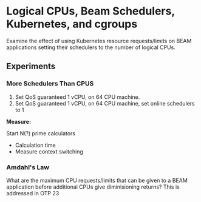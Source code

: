 # Logical CPUs, Beam Schedulers, Kubernetes, and cgroups

Examine the effect of using Kubernetes resource requests/limits on BEAM
applications setting their schedulers to the number of logical CPUs.

## Experiments

### More Schedulers Than CPUS

1. Set QoS guaranteed 1 vCPU, on 64 CPU machine.
2. Set QoS guaranteed 1 vCPU, on 64 CPU machine, set online schedulers to 1

**Measure:**

Start N(?) prime calculators

- Calculation time
- Measure context switching

### Amdahl's Law

What are the maximum CPU requests/limits that can be given to a BEAM application before additional CPUs give diminisioning returns?
This is addressed in OTP 23
